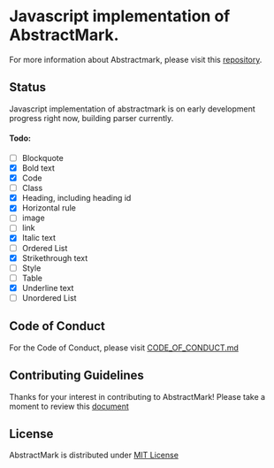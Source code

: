 # Javascript implementation of AbstractMark.
For more information about Abstractmark, please visit this [repository](https://github.com/abstractmark/abstractmark).

## Status
Javascript implementation of abstractmark is on early development progress right now, building parser currently.

#### Todo:

- [ ] Blockquote
- [x] Bold text
- [x] Code
- [ ] Class
- [x] Heading, including heading id
- [x] Horizontal rule
- [ ] image
- [ ] link
- [x] Italic text
- [ ] Ordered List
- [x] Strikethrough text
- [ ] Style
- [ ] Table
- [x] Underline text
- [ ] Unordered List

## Code of Conduct
For the Code of Conduct, please visit [CODE_OF_CONDUCT.md](CODE_OF_CONDUCT.md)

## Contributing Guidelines
Thanks for your interest in contributing to AbstractMark! Please take a moment to review this [document](CONTRIBUTING.md)

## License
AbstractMark is distributed under [MIT License](LICENSE)
